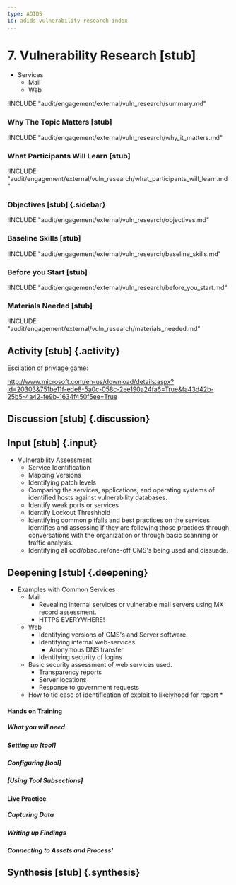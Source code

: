 ```yaml
---
type: ADIDS
id: adids-vulnerability-research-index
...
```


# 7. Vulnerability Research [stub]

<!-- ![](content/images/vuln_research.png "") -->

  * Services
    * Mail
    * Web

!INCLUDE "audit/engagement/external/vuln_research/summary.md"

### Why The Topic Matters [stub]

!INCLUDE "audit/engagement/external/vuln_research/why_it_matters.md"

### What Participants Will Learn [stub]

!INCLUDE "audit/engagement/external/vuln_research/what_participants_will_learn.md"

### Objectives [stub] {.sidebar}

!INCLUDE "audit/engagement/external/vuln_research/objectives.md"

### Baseline Skills [stub]

!INCLUDE "audit/engagement/external/vuln_research/baseline_skills.md"

### Before you Start [stub]

<?trainer resources?>
!INCLUDE "audit/engagement/external/vuln_research/before_you_start.md"

### Materials Needed [stub]

!INCLUDE "audit/engagement/external/vuln_research/materials_needed.md"

## Activity [stub] {.activity}

Escilation of privlage game:

http://www.microsoft.com/en-us/download/details.aspx?id=20303&751be11f-ede8-5a0c-058c-2ee190a24fa6=True&fa43d42b-25b5-4a42-fe9b-1634f450f5ee=True

## Discussion [stub] {.discussion}

<?SAFETAG specific: For Audit discussions the auditor will provide scenerios that allow a trainee to explore ways they would use/focus a auditing technique with the identified risks in the case study provided.?>

## Input [stub] {.input}

<?This is usually the lecture part of the session. The trainer presents on issues, sub-topics and more advanced concepts related to focus of the session.?>

  * Vulnerability Assessment
    * Service Identification
	* Mapping Versions
	* Identifying patch levels
	* Comparing the services, applications, and operating systems of identified hosts against vulnerability databases.
	* Identify weak ports or services
	* Identify Lockout Threshhold
	* Identifying common pitfalls and best practices on the services identifies and assessing if they are following those practices through conversations with the organization or through basic scanning or traffic analysis.
    * Identifying all odd/obscure/one-off CMS's being used and dissuade.

## Deepening [stub] {.deepening}

<?This is the the hands-on segment of a session. The deepening will consist of a live experiment with a tool using existing data that has been already parsed, unparsed data, and an oppourtunity to capture live data from a static target and the housing training organization using the tool.?>

  * Examples with Common Services
    * Mail
	  * Revealing internal services or vulnerable mail servers using MX record assessment.
	  * HTTPS EVERYWHERE!
    * Web
	  * Identifying versions of CMS's and Server software.
	  * Identifying internal web-services
	    * Anonymous DNS transfer
	  * Identifying security of logins
	* Basic security assessment of web services used.
	  * Transparency reports
	  * Server locations
	  * Response to government requests
    * How to tie ease of identification of exploit to likelyhood for report
	  * 

#### Hands on Training

<?Hands-on training on various components of the tool. This will be a moderately collaborative segment where the trainees will have documentation and be encouraged to explore the tool.?>

##### What you will need

##### Setting up [tool]

##### Configuring [tool]

##### [Using Tool Subsections]

#### Live Practice
<?A timed practice session on a live target?>

##### Capturing Data

##### Writing up Findings

##### Connecting to Assets and Process'

## Synthesis [stub] {.synthesis}

<?A good training habit is to always summarize the session. Talk about what happened in the session, some of the results of the discussion, what issues were discussed, what solutions were made, and give some more time for participants to ask more questions before the session is closed.?>
